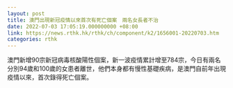 ```yaml
---
layout: post
title: 澳門出現新冠疫情以來首次有死亡個案　兩名女長者不治
date: 2022-07-03 17:05:19.000000000 +08:00
link: https://news.rthk.hk/rthk/ch/component/k2/1656001-20220703.htm
categories: rthk
---
```


澳門新增90宗新冠病毒核酸陽性個案，新一波疫情累計增至784宗，今日有兩名分別94歲和100歲的女患者離世，他們本身都有慢性基礎疾病，是澳門自前年出現疫情以來，首次錄得死亡個案。
